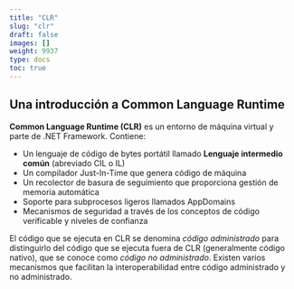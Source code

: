 ```yaml
---
title: "CLR"
slug: "clr"
draft: false
images: []
weight: 9937
type: docs
toc: true
---
```


## Una introducción a Common Language Runtime
**Common Language Runtime (CLR)** es un entorno de máquina virtual y parte de .NET Framework. Contiene:

- Un lenguaje de código de bytes portátil llamado **Lenguaje intermedio común** (abreviado CIL o IL)
- Un compilador Just-In-Time que genera código de máquina
- Un recolector de basura de seguimiento que proporciona gestión de memoria automática
- Soporte para subprocesos ligeros llamados AppDomains
- Mecanismos de seguridad a través de los conceptos de código verificable y niveles de confianza

El código que se ejecuta en CLR se denomina *código administrado* para distinguirlo del código que se ejecuta fuera de CLR (generalmente código nativo), que se conoce como *código no administrado*. Existen varios mecanismos que facilitan la interoperabilidad entre código administrado y no administrado.


